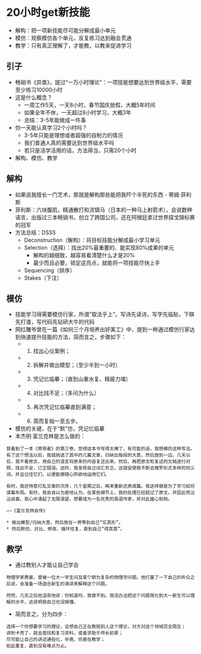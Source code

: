# 20小时get新技能

* 解构：把一项新技能尽可能分解成最小单元
* 模仿：观察模仿各个单元，反复练习达到融会贯通
* 教学：只有真正理解了，才能教，以教来促进学习

## 引子
* 畅销书《异类》，提过“一万小时理论”：一项技能想要达到世界级水平，需要至少练习10000小时
* 这是什么概念？
	* 一周工作5天，一天8小时，春节国庆放假，大概5年时间
	* 如果全年不休，一天超过8小时学习，大概3年
	* 总结：3-5年能做成一件事
* 你一天能认真学习2个小时吗？
	* 3-5年只能是理想或者超强的自制力的情况
	* 我们普通人真的需要达到世界级水平吗
	* 若只是活学活用的话，方法得当，只需20个小时
* 解构、模仿、教学

## 解构
* 如果说我擅长一门艺术，那就是解构那些能把我吓个半死的东西 - 蒂姆·菲利斯
* 菲利斯：六块腹肌，精通散打和流镝马（日本的一种马上射箭术），会说数种语言，出版过三本畅销书，创立了跨国公司，还在阿根廷拿过世界探戈锦标赛的冠军
* 方法总结：DSSS
	* Deconstruction（解构）：将目标技能分解成最小学习单元
	* Selection（选择）：找出20%最重要的、能实现80%成果的单元
		* 解构的越细致，越容易看清楚什么才是20%
		* 最少而且必要，锁定这亮点，就能将一项技能尽快上手
	* Sequencing（排序）
	* Stakes（下注）

## 模仿
* 技能学习得需要模仿行家，所谓“取法乎上”。写诗先读诗，写字先临贴，下棋先打谱，写代码先钻研大牛的代码
* 网红雕爷曾在一篇《如何三个月培养出好美工》中，提到一种通过模仿行家达到快速提升技能的方法，简而言之，步骤如下：
	* 1. 找出心仪案例；
	* 2. 拆解并做出模型；（至少半到一小时）
	* 3. 凭记忆临摹；（直到山重水复、精疲力竭）
	* 4. 对比找不足；（多问为什么）
	* 5. 再次凭记忆临摹直到满意；
	* 6. 周而复始一至五步。
* 模仿的关键，在于“默”仿，凭记忆临摹
* 本杰明·富兰克林是怎么做的：
```
我看到了一本《旁观者》的第三卷，觉得这本书写得太棒了，有可能的话，我想模仿这种写法。有了这个想法以后，我就挑选了其中的几篇文章，归纳出每段的大意，然后放到一边。几天以后，我不看原文，用自己的语言将原来的内容复述出来。然后，再把原文和复述的文稿进行对照，找出不足，订正错误。这时，我发现自己词汇贫乏。这就促使我不断去搜罗形式多样的同义词，并且记住它们，以便能够随心所欲地运用它们。

有时，我还特意打乱文章的次序，几个星期之后，再来重新还原成篇。我这样做是为了学习如何谋篇布局。有时，我会自以为是地认为，在某些细节上，我的处理已经超过了原文，并因此而沾沾自喜。我心中涌起了无限渴望，想要成为一名优秀的英语作家，并对此雄心勃勃。

——《富兰克林自传》
```
	* 做出模型/归纳大意，然后放在一旁等到自己“忘其形”。
	* 然后默仿、对比、修改，循环往复，直到自己“得其意”。

## 教学
* 通过教别人才能让自己学会
```
物理学家费曼，曾被一位大一学生问及某个颇为复杂的物理学问题。他打量了一下自己的听众之后说，会准备一场适合新生的演讲来解释这个问题。

然而，几天之后他沮丧地说：你知道吗，我做不到。我没办法把这个问题简化到大一新生可以理解的水平，这说明我自己也没搞懂。
```
* 简而言之，分为四步：
```
选择一个你想要学习的理论，设想自己正在教授别人这个理论，对方对这个领域完全陌生；
讲到卡壳了，就去查找和复习资料，或者求助于师长前辈；
尽可能让自己的讲述通俗化，毕竟，你是在教学；
如此重复，直到没有难点为止。
```






